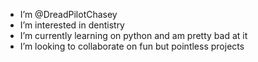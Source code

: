 - I’m @DreadPilotChasey
- I’m interested in dentistry
- I’m currently learning on python and am pretty bad at it
- I’m looking to collaborate on fun but pointless projects

<!---
DreadPilotChasey/DreadPilotChasey is a ✨ special ✨ repository because its `README.md` (this file) appears on your GitHub profile.
You can click the Preview link to take a look at your changes.
--->
